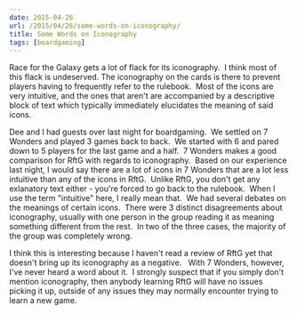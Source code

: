 ```yaml
---
date: 2015-04-26
url: /2015/04/26/some-words-on-iconography/
title: Some Words on Iconography
tags: [boardgaming]
---
```


Race for the Galaxy gets a lot of flack for its iconography.  I think most of this flack is undeserved. The iconography on the cards is there to prevent players having to frequently refer to the rulebook.  Most of the icons are very intuitive, and the ones that aren't are accompanied by a descriptive block of text which typically immediately elucidates the meaning of said icons.

Dee and I had guests over last night for boardgaming.  We settled on 7 Wonders and played 3 games back to back.  We started with 6 and pared down to 5 players for the last game and a half.  7 Wonders makes a good comparison for RftG with regards to iconography.  Based on our experience last night, I would say there are a lot of icons in 7 Wonders that are a lot less intuitive than any of the icons in RftG.  Unlike RftG, you don't get any exlanatory text either - you're forced to go back to the rulebook.  When I use the term "intuitive" here, I really mean that.  We had several debates on the meanings of certain icons.  There were 3 distinct disagreements about iconography, usually with one person in the group reading it as meaning something different from the rest.  In two of the three cases, the majority of the group was completely wrong.

I think this is interesting because I haven't read a review of RftG yet that doesn't bring up its iconography as a negative.   With 7 Wonders, however, I've never heard a word about it.  I strongly suspect that if you simply don't mention iconography, then anybody learning RftG will have no issues picking it up, outside of any issues they may normally encounter trying to learn a new game.